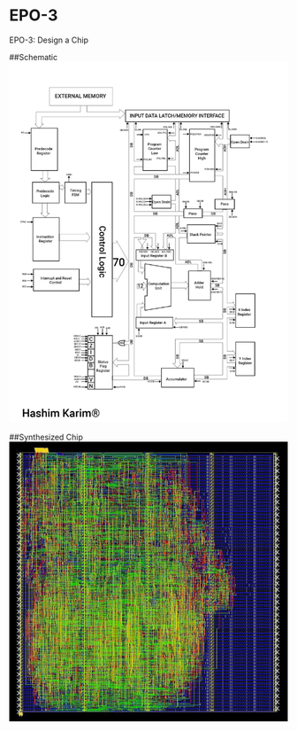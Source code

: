 # EPO-3
EPO-3: Design a Chip

##Schematic
![Schematic](6502.png)

##Synthesized Chip
![Synthesized Chip](chip.jpg)
